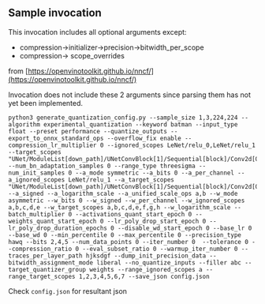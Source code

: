 ## Sample invocation

This invocation includes all optional arguments except:
* compression->initializer->precision->bitwidth_per_scope
* compression-> scope_overrides

from [https://openvinotoolkit.github.io/nncf/](https://openvinotoolkit.github.io/nncf/)

Invocation does not include these 2 arguments since parsing them has not yet been implemented.

```
python3 generate_quantization_config.py --sample_size 1,3,224,224 --algorithm experimental_quantization --keyword batman --input_type float --preset performance --quantize_outputs --export_to_onnx_standard_ops --overflow_fix enable --compression_lr_multiplier 0 --ignored_scopes LeNet/relu_0,LeNet/relu_1 --target_scopes "UNet/ModuleList[down_path]/UNetConvBlock[1]/Sequential[block]/Conv2d[0],UNet/ModuleList[down_path]/UNetConvBlock[2]/Sequential[block]/Conv2d[0]" --num_bn_adaptation_samples 0 --range_type threesigma --num_init_samples 0 --a_mode symmetric --a_bits 0 --a_per_channel --a_ignored_scopes LeNet/relu_1 --a_target_scopes "UNet/ModuleList[down_path]/UNetConvBlock[1]/Sequential[block]/Conv2d[0]" --a_signed --a_logarithm_scale --a_unified_scale_ops a,b --w_mode asymmetric --w_bits 0 --w_signed --w_per_channel --w_ignored_scopes a,b,c,d,e --w_target_scopes a,b,c,d,e,f,g,h --w_logarithm_scale --batch_multiplier 0 --activations_quant_start_epoch 0 --weights_quant_start_epoch 0 --lr_poly_drop_start_epoch 0 --lr_poly_drop_duration_epochs 0 --disable_wd_start_epoch 0 --base_lr 0 --base_wd 0 --min_percentile 0 --max_percentile 0 --precision_type hawq --bits 2,4,5 --num_data_points 0 --iter_number 0  --tolerance 0 --compression_ratio 0 --eval_subset_ratio 0 --warmup_iter_number 0 --traces_per_layer_path hjksdgf --dump_init_precision_data --bitwidth_assignment_mode liberal --no_quantize_inputs --filler abc --target_quantizer_group weights --range_ignored_scopes a --range_target_scopes 1,2,3,4,5,6,7 --save_json config.json
```

Check `config.json` for resultant json